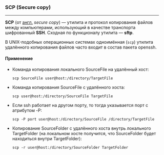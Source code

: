 ### SCP (Secure copy)

---

**SCP** (от [англ.](https://ru.wikipedia.org/wiki/Английский_язык) *secure copy*) — утилита и протокол копирования файлов между компьютерами, использующий в качестве транспорта шифрованный **SSH**. Сходная по функционалу утилита — **sftp**.

В UNIX-подобных операционных системах одноимённая (`scp`) утилита удалённого копирования файлов часто входит в состав пакета openssh.

#### Применение

* Команда копирования локального SourceFile на удалённый хост:

  ```
  scp SourceFile user@host:/directory/TargetFile
  ```

* Команда копирования SourceFile с удалённого хоста:

  ```
  scp user@host:/directory/SourceFile TargetFile
  ```

* Если ssh работает на другом порту, то тогда указывается порт с атрибутом -P:

  ```
  scp -P port user@host:/directory/SourceFile /directory/TargetFile 
  ```

* Копирование SourceFolder с удалённого хоста внутрь локального TargetFolder (на локальном хосте получится, что SourceFolder будет находиться внутри TargetFolder):

  ```
  scp -r user@host:/directory/SourceFolder TargetFolder
  ```